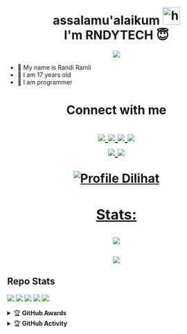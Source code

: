 <h1 align="center">assalamu'alaikum <img src="https://user-images.githubusercontent.com/1303154/88677602-1635ba80-d120-11ea-84d8-d263ba5fc3c0.gif" width="40px" alt="hi"><br>I'm RNDYTECH 😇 </h1>
<p align="center">
  <img src="https://i.ibb.co/ZV7nF2b/IMG-20210723-WA0022.jpg" />
</p>

- 🎌 My name is Randi Ramli 
- 🏁 I am 17 years old 
- 🚩 I am programmer

<h1 align="center"> Connect with me
<p align="center">
  <a href="https://instagram.com/randirmli"><img src="https://img.shields.io/badge/Instagram-E4405F?style=for-the-badge&logo=instagram&logoColor=white"/> 
  <a href="https://wa.me/message/5PJOOLKRSXXRP1"><img src="https://img.shields.io/badge/WhatsApp-25D366?style=for-the-badge&logo=whatsapp&logoColor=white" />
  <a href="https://www.facebook.com/RndyTech"><img src="https://img.shields.io/badge/Facebook-%234267B2.svg?&style=for-the-badge&logo=facebook&logoColor=white" />
  <a href="https://t.me/RndyTech"><img src="https://img.shields.io/badge/Telegram-%230088cc.svg?&style=for-the-badge&logo=telegram&logoColor=white" /> <br>
  <a href="https://github.com/randiramli"><img src="https://img.shields.io/badge/-GitHub-black?style=flat-square&logo=github" /> 
  <a href="https://youtube.com/channel/UCm9U8cThhUZnMYraQVmr2-Q"><img src="https://img.shields.io/youtube/channel/subscribers/UCdzWwbApjkyODby7_MoRYlA?style=social" /> <br>
</p>


![Profile Dilihat](https://komarev.com/ghpvc/?username=randiramli&color=blue&style=flat-square&label=Profile+Dilihat)
### Stats:
<p align="center"><a href="https://github.com/randiramli"><img src="https://github-readme-stats.vercel.app/api?username=randiramli&show_icons=true&theme=radical"></a></p>
<p align="center"><a href="https://github.com/randiramli"><img src="https://github-readme-stats.vercel.app/api/top-langs/?username=randiramli&theme=radical&layout=compact"></a></p> 

## Repo Stats


<p>
    <img src="https://img.shields.io/badge/OS-Linux-blue?&logo=Linux" />
    <img src="https://img.shields.io/badge/OS-Windows-blue?&logo=Windows" />
    <img src="https://img.shields.io/badge/IDE-Xcode-blue?&logo=xcode" />
    <img src="https://img.shields.io/badge/Text%20Editor-Visual%20Studio%20Code-blue?&logo=visual%20studio%20code&logoColor=blue" />
    <img src="https://img.shields.io/badge/Sublime%20Text-gray?&logo=Sublime-Text" />
</p>
<details>
    <summary>&#127942 <b>GitHub Awards</b></summary><br/>

![Github Trophy](https://github-profile-trophy.vercel.app/?username=phaticusthiccy)

</details>

<details>
    <summary>&#127942 <b>GitHub Activity</b></summary><br/>

![Metrics](https://metrics.lecoq.io/randiramli?template=classic&repositories.forks=true&languages=1&languages.colors=github&languages.threshold=0%25&config.timezone=Asia%2FMakassar)

</details>
